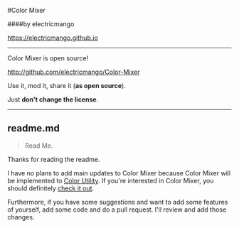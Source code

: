 #Color Mixer

####by electricmango

<https://electricmango.github.io>

---
Color Mixer is open source!

<http://github.com/electricmango/Color-Mixer>

Use it, mod it, share it (**as open source**).

Just **don't change the license**.
  
---
readme.md
---

> Read Me.

Thanks for reading the readme.

I have no plans to add main updates to Color Mixer because Color Mixer will be implemented to [Color Utility](http://github.com/electricmango/cu). If you're interested in Color Mixer, you should definitely [check it out](http://github.com/electricmango/cu).

Furthermore, if you have some suggestions and want to add some features of yourself, add some code and do a pull request. I'll review and add those changes.